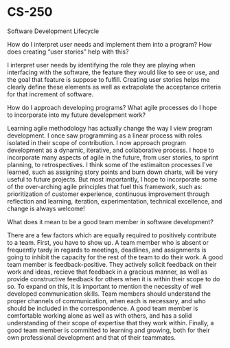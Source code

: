 # CS-250
Software Development Lifecycle


How do I interpret user needs and implement them into a program? How does creating “user stories” help with this?

I interpret user needs by identifying the role they are playing when interfacing with the software, the feature they would like to see or use, and the goal that feature is suppose to fulfill. Creating user stories helps me clearly define these elements as well as extrapolate the acceptance criteria for that increment of software.
   
   
How do I approach developing programs? What agile processes do I hope to incorporate into my future development work?

Learning agile methodology has actually change the way I view program development. I once saw programming as a linear process with roles isolated in their scope of contribution. I now approach program development as a dynamic, iterative, and collaborative process. I hope to incorporate many aspects of agile in the future, from user stories, to sprint planning, to retrospectives. I think some of the estimaiton processes I've learned, such as assigning story points and burn down charts, will be very useful to future projects. But most importantly, I hope to incorporate some of the over-arching agile principles that fuel this framework, such as: prioritization of customer experience, continuous improvement through reflection and learning, iteration, experimentation, technical excellence, and change is always welcome!
   
   
What does it mean to be a good team member in software development?

There are a few factors which are equally required to positively contribute to a team. First, you have to show up. A team member who is absent or frequently tardy in regards to meetings, deadlines, and assignments is going to inhibit the capacity for the rest of the team to do their work. A good team member is feedback-positive. They actively solicit feedback on their work and ideas, recieve that feedback in a gracious manner, as well as provide constructive feedback for others when it is within their scope to do so. To expand on this, it is important to mention the necessity of well developed communication skills. Team members should understand the proper channels of communication, when each is necessary, and who should be included in the correspondence. A good team member is comfortable working alone as well as with others, and has a solid understanding of their scope of expertise that they work within. Finally, a good team member is committed to learning and growing, both for their own professional development and that of their teammates.

